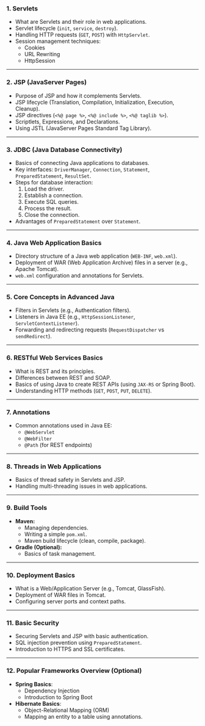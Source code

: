 ### **1. Servlets**

- What are Servlets and their role in web applications.
- Servlet lifecycle (`init`, `service`, `destroy`).
- Handling HTTP requests (`GET`, `POST`) with `HttpServlet`.
- Session management techniques:
    - Cookies
    - URL Rewriting
    - HttpSession

---

### **2. JSP (JavaServer Pages)**

- Purpose of JSP and how it complements Servlets.
- JSP lifecycle (Translation, Compilation, Initialization, Execution, Cleanup).
- JSP directives (`<%@ page %>`, `<%@ include %>`, `<%@ taglib %>`).
- Scriptlets, Expressions, and Declarations.
- Using JSTL (JavaServer Pages Standard Tag Library).

---

### **3. JDBC (Java Database Connectivity)**

- Basics of connecting Java applications to databases.
- Key interfaces: `DriverManager`, `Connection`, `Statement`, `PreparedStatement`, `ResultSet`.
- Steps for database interaction:
    1. Load the driver.
    2. Establish a connection.
    3. Execute SQL queries.
    4. Process the result.
    5. Close the connection.
- Advantages of `PreparedStatement` over `Statement`.

---

### **4. Java Web Application Basics**

- Directory structure of a Java web application (`WEB-INF`, `web.xml`).
- Deployment of WAR (Web Application Archive) files in a server (e.g., Apache Tomcat).
- `web.xml` configuration and annotations for Servlets.

---

### **5. Core Concepts in Advanced Java**

- Filters in Servlets (e.g., Authentication filters).
- Listeners in Java EE (e.g., `HttpSessionListener`, `ServletContextListener`).
- Forwarding and redirecting requests (`RequestDispatcher` vs `sendRedirect`).

---

### **6. RESTful Web Services Basics**

- What is REST and its principles.
- Differences between REST and SOAP.
- Basics of using Java to create REST APIs (using `JAX-RS` or Spring Boot).
- Understanding HTTP methods (`GET`, `POST`, `PUT`, `DELETE`).

---

### **7. Annotations**

- Common annotations used in Java EE:
    - `@WebServlet`
    - `@WebFilter`
    - `@Path` (for REST endpoints)

---

### **8. Threads in Web Applications**

- Basics of thread safety in Servlets and JSP.
- Handling multi-threading issues in web applications.

---

### **9. Build Tools**

- **Maven:**
    - Managing dependencies.
    - Writing a simple `pom.xml`.
    - Maven build lifecycle (clean, compile, package).
- **Gradle (Optional):**
    - Basics of task management.

---

### **10. Deployment Basics**

- What is a Web/Application Server (e.g., Tomcat, GlassFish).
- Deployment of WAR files in Tomcat.
- Configuring server ports and context paths.

---

### **11. Basic Security**

- Securing Servlets and JSP with basic authentication.
- SQL injection prevention using `PreparedStatement`.
- Introduction to HTTPS and SSL certificates.

---

### **12. Popular Frameworks Overview (Optional)**

- **Spring Basics**:
    - Dependency Injection
    - Introduction to Spring Boot
- **Hibernate Basics**:
    - Object-Relational Mapping (ORM)
    - Mapping an entity to a table using annotations.